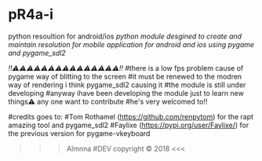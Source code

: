 # pR4a-i
python resoultion for android/ios
*python module desgined to create and maintain resolution for mobile application for android and ios using pygame and pygame_sdl2*

*!!⚠️⚠️⚠️⚠️⚠️⚠️⚠️⚠️⚠️⚠️⚠️⚠️⚠️⚠️⚠️!!*
#there is a low fps problem cause of pygame way of blitting to the screen
#it must be renewed to the modren way of rendering i think pygame_sdl2 causing it
#the module is still under developing 
#anyway ihave been developing the module just to learn new things⚠️ any one want to contribute 
#he's very welcomed to!!



#credits goes to:
#Tom Rothamel (https://github.com/renpytom) for the rapt amazing tool and pygame_sdl2
#Faylixe (https://pypi.org/user/Faylixe/) for the previous version for pygame-vkeyboard


>>> Almnna #DEV copyright  © 2018 <<<
